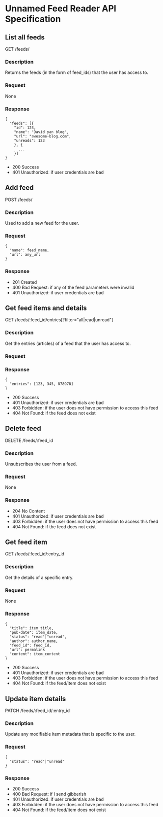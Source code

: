 # Unnamed Feed Reader API Specification

## List all feeds
GET /feeds/

### Description
Returns the feeds (in the form of feed_ids) that the user has access to.

### Request
None

### Response
    {
      "feeds": [{
        "id": 123,
        "name": "David yan blog",
        "url": "awesome-blog.com",
        "unreads": 123
        }, {
          ...
        }]
    }

  - 200 Success
  - 401 Unauthorized: if user credentials are bad

## Add feed
POST /feeds/

### Description
Used to add a new feed for the user.

### Request
    {
      "name": feed_name,
      "url": any_url
    }

### Response

  - 201 Created
  - 400 Bad Request: if any of the feed parameters were invalid
  - 401 Unauthorized: if user credentials are bad

## Get feed items and details
GET /feeds/:feed\_id/entries[?filter="all|read|unread"]

### Description
Get the entries (articles) of a feed that the user has access to.

### Request

### Response
    {
      "entries": [123, 345, 878978]
    }

  - 200 Success
  - 401 Unauthorized: if user credentials are bad
  - 403 Forbidden: if the user does not have permission to access this feed
  - 404 Not Found: if the feed does not exist



## Delete feed
DELETE /feeds/:feed\_id

### Description
Unsubscribes the user from a feed.

### Request
None

### Response

  - 204 No Content
  - 401 Unauthorized: if user credentials are bad
  - 403 Forbidden: if the user does not have permission to access this feed
  - 404 Not Found: if the feed does not exist



## Get feed item
GET /feeds/:feed\_id/:entry\_id

### Description
Get the details of a specific entry.

### Request
None

### Response
    {
      "title": item_title,
      "pub-date": item_date,
      "status": "read"|"unread",
      "author": author_name,
      "feed_id": feed_id,
      "url": permalink
      "content": item_content
    }

  - 200 Success
  - 401 Unauthorized: if user credentials are bad
  - 403 Forbidden: if the user does not have permission to access this feed
  - 404 Not Found: if the feed/item does not exist

## Update item details
PATCH /feeds/:feed\_id/:entry\_id

### Description
Update any modifiable item metadata that is specific to the user.

### Request
    {
      "status": "read"|"unread"
    }

### Response

  - 200 Success
  - 400 Bad Request: if I send gibberish
  - 401 Unauthorized: if user credentials are bad
  - 403 Forbidden: if the user does not have permission to access this feed
  - 404 Not Found: if the feed/item does not exist
